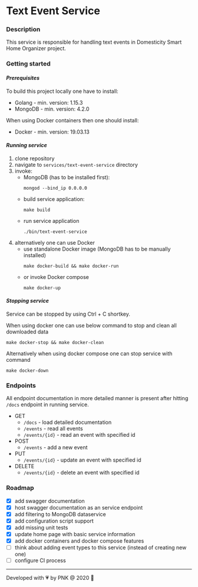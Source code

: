 # **Text Event Service**

### **Description**
This service is responsible for handling text events in Domesticity Smart Home Organizer project.

### **Getting started**
#### _Prerequisites_
To build this project locally one have to install:
* Golang - min. version: 1.15.3
* MongoDB - min. version: 4.2.0

When using Docker containers then one should install:
* Docker - min. version: 19.03.13

#### _Running service_
1. clone repository
2. navigate to `services/text-event-service` directory
3. invoke:
   - MongoDB (has to be installed first):
     ```
     mongod --bind_ip 0.0.0.0
     ```    
   - build service application:
     ```
     make build
     ```
   - run service application
     ```
     ./bin/text-event-service
     ```
4. alternatively one can use Docker
   - use standalone Docker image (MongoDB has to be manually installed)
     ```
     make docker-build && make docker-run
     ```
   - or invoke Docker compose
     ```
     make docker-up
     ```

#### _Stopping service_
Service can be stopped by using Ctrl + C shortkey.

When using docker one can use below command to stop and clean all downloaded data
```
make docker-stop && make docker-clean
```
Alternatively when using docker compose one can stop service with command
```
make docker-down
```

### **Endpoints**
All endpoint documentation in more detailed manner is present after hitting `/docs` endpoint in running service.
* GET
  * `/docs` - load detailed documentation
  * `/events` - read all events
  * `/events/{id}` - read an event with specified id
* POST
  * `/events` - add a new event
* PUT
  * `/events/{id}` - update an event with specified id
* DELETE
  * `/events/{id}` - delete an event with specified id

### **Roadmap**
- [x] add swagger documentation
- [x] host swagger documentation as an service endpoint
- [x] add filtering to MongoDB dataservice
- [x] add configuration script support
- [x] add missing unit tests
- [x] update home page with basic service information
- [x] add docker containers and docker compose features
- [ ] think about adding event types to this service (instead of creating new one)
- [ ] configure CI process

---
Developed with :heartpulse: by PNK @ 2020 :vulcan_salute:
